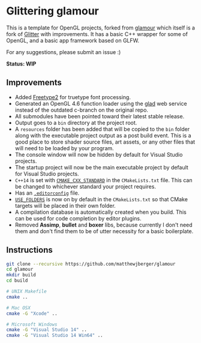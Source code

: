 # Glittering glamour

This is a template for OpenGL projects, forked from [glamour](https://github.com/matthewjberger/glamour) which itself is a fork of [Glitter](https://github.com/polytonic/Glitter) with improvements.
It has a basic C++ wrapper for some of OpenGL, and a basic app framework based on GLFW.

For any suggestions, please submit an issue :)

**Status: WIP**

## Improvements

* Added [Freetype2](https://www.freetype.org/) for truetype font processing.
* Generated an OpenGL 4.6 function loader using the [glad](http://glad.dav1d.de/) web service instead of the outdated c-branch on the original repo.
* All submodules have been pointed toward their latest stable release.
* Output goes to a `bin` directory at the project root.
* A `resources` folder has been added that will be copied to the `bin` folder along with the executable project output as a post build event. This is a good place to store shader source files, art assets, or any other files that will need to be loaded by your program.
* The console window will now be hidden by default for Visual Studio projects.
* The startup project will now be the main executable project by default for Visual Studio projects.
* `C++14` is set with [`CMAKE_CXX_STANDARD`](https://cmake.org/cmake/help/v3.1/variable/CMAKE_CXX_STANDARD.html) in the `CMakeLists.txt` file. This can be changed to whichever standard your project requires.
* Has an [`.editorconfig`](http://editorconfig.org/) file.
* [`USE_FOLDERS`](https://cmake.org/cmake/help/v3.0/prop_gbl/USE_FOLDERS.html) is now on by default in the `CMakeLists.txt` so that CMake targets will be placed in their own folder.
* A compilation database is automatically created when you build. This can be used for code
  completion by editor plugins.
* Removed **Assimp**, **bullet** and **boxer** libs, because currently I don't need them and don't find them to be of utter necessity for a basic boilerplate.

## Instructions

```bash
git clone --recursive https://github.com/matthewjberger/glamour
cd glamour
mkdir build
cd build

# UNIX Makefile
cmake ..

# Mac OSX
cmake -G "Xcode" ..

# Microsoft Windows
cmake -G "Visual Studio 14" ..
cmake -G "Visual Studio 14 Win64" ..
```
